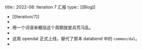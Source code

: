 title:: 2022-08: Iteration 7 汇报
type:: [[Blog]]

- [[Iteration/7]]
-
- 用一个词语来概括这个周期就是兵荒马乱。
-
- 这周 opendal 正式上线，替代了原本 databend 中的 `common/dal`。
-